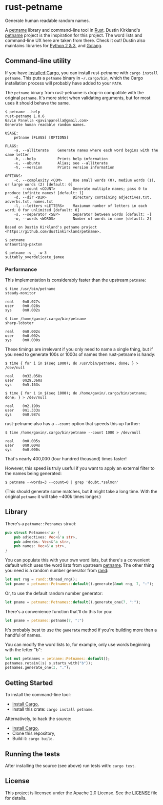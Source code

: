 # rust-petname

Generate human readable random names.

A [petname][petname-intro] library and command-line tool in [Rust][rust-lang].
Dustin Kirkland's [petname][] project is the inspiration for this project. The
word lists and command-line UX here are taken from there. Check it out! Dustin
also maintains libraries for [Python 2 & 3][petname-py], and
[Golang][petname-go].

[rust-lang]: https://www.rust-lang.org/
[petname-intro]: http://blog.dustinkirkland.com/2015/01/introducing
[petname]: https://github.com/dustinkirkland/petname
[petname-py]: https://pypi.org/project/petname/
[petname-go]: https://github.com/dustinkirkland/golang-petname


## Command-line utility

If you have [installed Cargo][install-cargo], you can install rust-petname with
`cargo install petname`. This puts a `petname` binary in `~/.cargo/bin`, which
the Cargo installation process will probably have added to your `PATH`.

The `petname` binary from rust-petname is drop-in compatible with the original
`petname`. It's more strict when validating arguments, but for most uses it
should behave the same.

```
$ petname --help
rust-petname 1.0.6
Gavin Panella <gavinpanella@gmail.com>
Generate human readable random names.

USAGE:
    petname [FLAGS] [OPTIONS]

FLAGS:
    -a, --alliterate    Generate names where each word begins with the same letter
    -h, --help          Prints help information
    -u, --ubuntu        Alias; see --alliterate
    -V, --version       Prints version information

OPTIONS:
    -c, --complexity <COM>     Use small words (0), medium words (1), or large words (2) [default: 0]
        --count <COUNT>        Generate multiple names; pass 0 to produce infinite names! [default: 1]
    -d, --dir <DIR>            Directory containing adjectives.txt, adverbs.txt, names.txt
    -l, --letters <LETTERS>    Maxiumum number of letters in each word; 0 for unlimited [default: 0]
    -s, --separator <SEP>      Separator between words [default: -]
    -w, --words <WORDS>        Number of words in name [default: 2]

Based on Dustin Kirkland's petname project <https://github.com/dustinkirkland/petname>.

$ petname
untaunting-paxton

$ petname -s _ -w 3
suitably_overdelicate_jamee
```


### Performance

This implementation is considerably faster than the upstream `petname`:

```
$ time /usr/bin/petname
steady-monitor

real    0m0.027s
user    0m0.028s
sys     0m0.002s

$ time /home/gavin/.cargo/bin/petname
sharp-lobster

real    0m0.002s
user    0m0.002s
sys     0m0.000s
```

These timings are irrelevant if you only need to name a single thing, but if you
need to generate 100s or 1000s of names then rust-petname is handy:

```
$ time { for i in $(seq 1000); do /usr/bin/petname; done; } > /dev/null

real    0m32.058s
user    0m29.360s
sys     0m5.163s

$ time { for i in $(seq 1000); do /home/gavin/.cargo/bin/petname; done; } > /dev/null

real    0m2.199s
user    0m1.333s
sys     0m0.987s
```

rust-petname also has a `--count` option that speeds this up further:

```
$ time /home/gavin/.cargo/bin/petname --count 1000 > /dev/null

real    0m0.005s
user    0m0.004s
sys     0m0.000s
```

That's nearly 400,000 (four hundred thousand) times faster!

However, this speed **is** truly useful if you want to apply an external filter
to the names being generated:

```
$ petname --words=3 --count=0 | grep 'doubt.*salmon'
```

(This should generate some matches, but it might take a long time. With the
original `petname` it will take ~400k times longer.)


## Library

There's a `petname::Petnames` struct:

```rust
pub struct Petnames<'a> {
    pub adjectives: Vec<&'a str>,
    pub adverbs: Vec<&'a str>,
    pub names: Vec<&'a str>,
}
```

You can populate this with your own word lists, but there's a convenient default
which uses the word lists from upstream [petname][]. The other thing you need is
a random number generator from [rand][]:

```rust
let mut rng = rand::thread_rng();
let pname = petname::Petnames::default().generate(&mut rng, 7, ":");
```

Or, to use the default random number generator:

```rust
let pname = petname::Petnames::default().generate_one(7, ":");
```

There's a convenience function that'll do this for you:

```rust
let pname = petname::petname(7, ":")
```

It's probably best to use the `generate` method if you're building more than a
handful of names.

You can modify the word lists to, for example, only use words beginning with the
letter "b":

```rust
let mut petnames = petname::Petnames::default();
petnames.retain(|s| s.starts_with("b"));
petnames.generate_one(3, ".");
```

[rand]: https://crates.io/crates/rand


## Getting Started

To install the command-line tool:

  * [Install Cargo][install-cargo],
  * Install this crate: `cargo install petname`.

Alternatively, to hack the source:

  * [Install Cargo][install-cargo],
  * Clone this repository,
  * Build it: `cargo build`.

[install-cargo]: https://crates.io/install


## Running the tests

After installing the source (see above) run tests with: `cargo test`.


## License

This project is licensed under the Apache 2.0 License. See the
[LICENSE](LICENSE) file for details.
